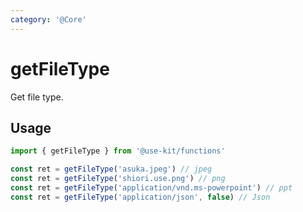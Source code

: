 ```yaml
---
category: '@Core'
---
```


# getFileType

Get file type.

## Usage

```ts
import { getFileType } from '@use-kit/functions'

const ret = getFileType('asuka.jpeg') // jpeg
const ret = getFileType('shiori.use.png') // png
const ret = getFileType('application/vnd.ms-powerpoint') // ppt
const ret = getFileType('application/json', false) // Json
```

